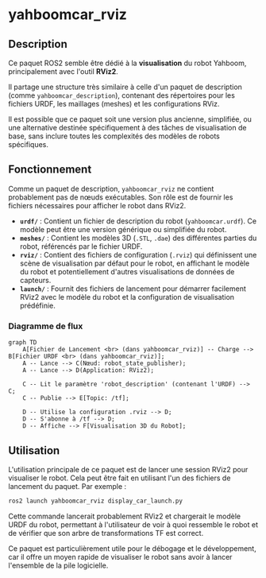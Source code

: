 # yahboomcar_rviz

## Description

Ce paquet ROS2 semble être dédié à la **visualisation** du robot Yahboom, principalement avec l'outil **RViz2**.

Il partage une structure très similaire à celle d'un paquet de description (comme `yahboomcar_description`), contenant des répertoires pour les fichiers URDF, les maillages (meshes) et les configurations RViz.

Il est possible que ce paquet soit une version plus ancienne, simplifiée, ou une alternative destinée spécifiquement à des tâches de visualisation de base, sans inclure toutes les complexités des modèles de robots spécifiques.

## Fonctionnement

Comme un paquet de description, `yahboomcar_rviz` ne contient probablement pas de nœuds exécutables. Son rôle est de fournir les fichiers nécessaires pour afficher le robot dans RViz2.

-   **`urdf/`** : Contient un fichier de description du robot (`yahboomcar.urdf`). Ce modèle peut être une version générique ou simplifiée du robot.
-   **`meshes/`** : Contient les modèles 3D (`.STL`, `.dae`) des différentes parties du robot, référencés par le fichier URDF.
-   **`rviz/`** : Contient des fichiers de configuration (`.rviz`) qui définissent une scène de visualisation par défaut pour le robot, en affichant le modèle du robot et potentiellement d'autres visualisations de données de capteurs.
-   **`launch/`** : Fournit des fichiers de lancement pour démarrer facilement RViz2 avec le modèle du robot et la configuration de visualisation prédéfinie.

### Diagramme de flux

```mermaid
graph TD
    A[Fichier de Lancement <br> (dans yahboomcar_rviz)] -- Charge --> B[Fichier URDF <br> (dans yahboomcar_rviz)];
    A -- Lance --> C(Nœud: robot_state_publisher);
    A -- Lance --> D(Application: RViz2);

    C -- Lit le paramètre 'robot_description' (contenant l'URDF) --> C;
    C -- Publie --> E[Topic: /tf];

    D -- Utilise la configuration .rviz --> D;
    D -- S'abonne à /tf --> D;
    D -- Affiche --> F[Visualisation 3D du Robot];
```

## Utilisation

L'utilisation principale de ce paquet est de lancer une session RViz2 pour visualiser le robot. Cela peut être fait en utilisant l'un des fichiers de lancement du paquet. Par exemple :
```bash
ros2 launch yahboomcar_rviz display_car_launch.py
```
Cette commande lancerait probablement RViz2 et chargerait le modèle URDF du robot, permettant à l'utilisateur de voir à quoi ressemble le robot et de vérifier que son arbre de transformations TF est correct.

Ce paquet est particulièrement utile pour le débogage et le développement, car il offre un moyen rapide de visualiser le robot sans avoir à lancer l'ensemble de la pile logicielle.
